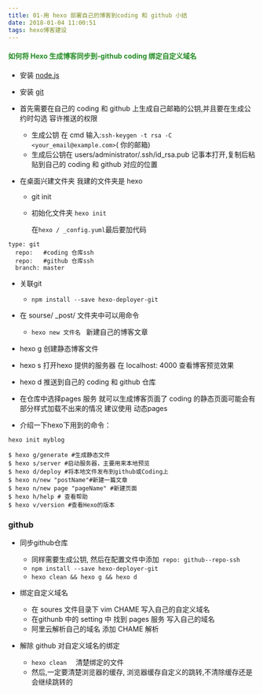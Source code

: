 ```yaml
---
title: 01-用 hexo 部署自己的博客到coding 和 github 小结
date: 2018-01-04 11:00:51
tags: hexo博客建设
---
```


<h4 style="color: #228B22;">如何将 Hexo  生成博客同步到-github  coding     绑定自定义域名</h4>



- 安装 [node.js](https://nodejs.org/en/)
- 安装 [git](https://git-scm.com/downloads)

- 首先需要在自己的 coding 和 github 上生成自己邮箱的公钥,并且要在生成公约时勾选 容许推送的权限

  - 生成公钥 在 cmd 输入:`ssh-keygen -t rsa -C <your_email@example.com>`( 你的邮箱) 
  - 生成后公钥在 users/administrator/.ssh/id_rsa.pub  记事本打开,复制后粘贴到自己的 coding  和 github 对应的位置

- 在桌面兴建文件夹  我建的文件夹是 hexo

  - git init

  - 初始化文件夹   `hexo init`  

    在`hexo / _config.yuml`最后要加代码

```shell
type: git
  repo:   #coding 仓库ssh 
  repo:   #github 仓库ssh 
  branch: master
```

- 关联git
  - `npm install --save hexo-deployer-git`
- 在 sourse/ _post/ 文件夹中可以用命令
  - `hexo new 文件名 `  新建自己的博客文章
- hexo g  创建静态博客文件
- hexo s   打开hexo 提供的服务器  在 localhost: 4000 查看博客预览效果
- hexo d  推送到自己的 coding  和 github 仓库
- 在仓库中选择pages 服务  就可以生成博客页面了  coding 的静态页面可能会有部分样式加载不出来的情况 建议使用 动态pages 



- 介绍一下hexo下用到的命令：

```
hexo init myblog

$ hexo g/generate #生成静态文件
$ hexo s/server #启动服务器，主要用来本地预览
$ hexo d/deploy #将本地文件发布到github或Coding上
$ hexo n/new "postName"#新建一篇文章
$ hexo n/new page "pageName" #新建页面
$ hexo h/help # 查看帮助
$ hexo v/version #查看Hexo的版本
```

###  github

- 同步github仓库
  - 同样需要生成公钥, 然后在配置文件中添加` repo: github--repo-ssh`
  - `npm install --save hexo-deployer-git`
  - `hexo clean && hexo g && hexo d`
- 绑定自定义域名 
  - 在  soures 文件目录下  vim CHAME 写入自己的自定义域名
  - 在githunb 中的  setting 中 找到 pages 服务  写入自己的域名
  - 阿里云解析自己的域名  添加 CHAME 解析



- 解除 github  对自定义域名的绑定
  - `hexo clean  `   清楚绑定的文件
  - 然后,一定要清楚浏览器的缓存, 浏览器缓存自定义的跳转,不清除缓存还是会继续跳转的

 

 